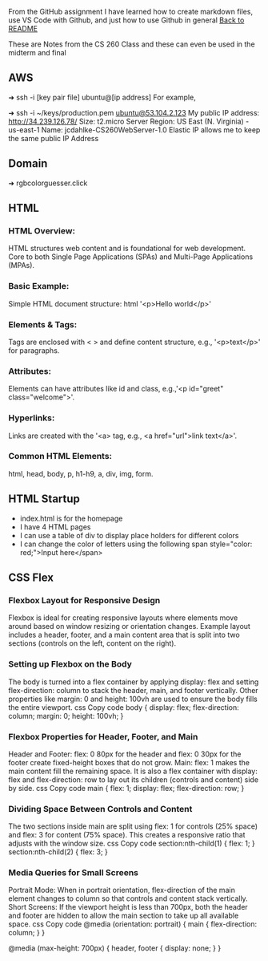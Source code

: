 From the GitHub assignment I have learned how to create markdown files, use VS Code with Github, and just how to use Github in general
[Back to README](README.md)

These are Notes from the CS 260 Class and these can even be used in the midterm and final

## AWS
➜  ssh -i [key pair file] ubuntu@[ip address]
For example,

➜  ssh -i ~/keys/production.pem ubuntu@53.104.2.123
My public IP address: http://34.239.126.78/
Size: t2.micro
Server Region: US East (N. Virginia) - us-east-1
Name: jcdahlke-CS260WebServer-1.0
Elastic IP allows me to keep the same public IP Address

## Domain
➜  rgbcolorguesser.click

## HTML
### HTML Overview:
HTML structures web content and is foundational for web development.
Core to both Single Page Applications (SPAs) and Multi-Page Applications (MPAs).
### Basic Example:
Simple HTML document structure:
html
'&lt;p>Hello world&lt;/p>'

### Elements & Tags:
Tags are enclosed with &lt; > and define content structure, e.g.,
'&lt;p>text&lt;/p>' for paragraphs.
### Attributes:
Elements can have attributes like id and class, e.g.,'&lt;p id="greet" class="welcome">'.

### Hyperlinks:
Links are created with the
'&lt;a> tag, e.g., &lt;a href="url">link text&lt;/a>'.
### Common HTML Elements:
html, head, body, p, h1-h9, a, div, img, form.

## HTML Startup
* index.html is for the homepage
* I have 4 HTML pages
* I can use a table of div to display place holders for different colors
* I can change the color of letters using the following span style="color: red;">Input here&lt;/span>

## CSS Flex
### Flexbox Layout for Responsive Design
Flexbox is ideal for creating responsive layouts where elements move around based on window resizing or orientation changes.
Example layout includes a header, footer, and a main content area that is split into two sections (controls on the left, content on the right).
### Setting up Flexbox on the Body
The body is turned into a flex container by applying display: flex and setting flex-direction: column to stack the header, main, and footer vertically.
Other properties like margin: 0 and height: 100vh are used to ensure the body fills the entire viewport.
css
Copy code
body {
    display: flex;
    flex-direction: column;
    margin: 0;
    height: 100vh;
}
### Flexbox Properties for Header, Footer, and Main
Header and Footer: flex: 0 80px for the header and flex: 0 30px for the footer create fixed-height boxes that do not grow.
Main: flex: 1 makes the main content fill the remaining space. It is also a flex container with display: flex and flex-direction: row to lay out its children (controls and content) side by side.
css
Copy code
main {
    flex: 1;
    display: flex;
    flex-direction: row;
}
### Dividing Space Between Controls and Content
The two sections inside main are split using flex: 1 for controls (25% space) and flex: 3 for content (75% space). This creates a responsive ratio that adjusts with the window size.
css
Copy code
section:nth-child(1) {
    flex: 1;
}
section:nth-child(2) {
    flex: 3;
}
### Media Queries for Small Screens
Portrait Mode: When in portrait orientation, flex-direction of the main element changes to column so that controls and content stack vertically.
Short Screens: If the viewport height is less than 700px, both the header and footer are hidden to allow the main section to take up all available space.
css
Copy code
@media (orientation: portrait) {
    main {
        flex-direction: column;
    }
}

@media (max-height: 700px) {
    header, footer {
        display: none;
    }
}
